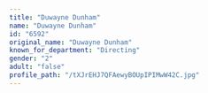 ```yaml
---
title: "Duwayne Dunham"
name: "Duwayne Dunham"
id: "6592"
original_name: "Duwayne Dunham"
known_for_department: "Directing"
gender: "2"
adult: "false"
profile_path: "/tXJrEHJ7QFAewyBOUpIPIMwW42C.jpg"
---
```

